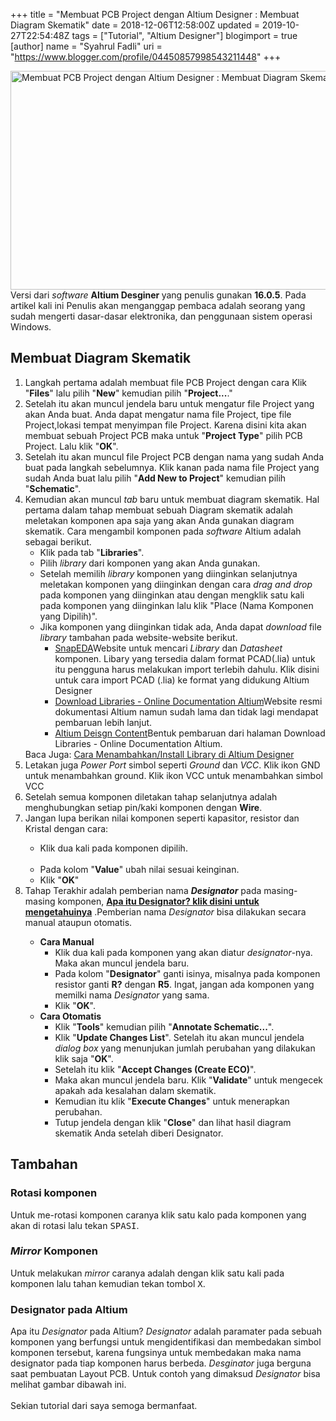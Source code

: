 +++
title = "Membuat PCB Project dengan Altium Designer : Membuat Diagram Skematik"
date = 2018-12-06T12:58:00Z
updated = 2019-10-27T22:54:48Z
tags = ["Tutorial", "Altium Designer"]
blogimport = true 
[author]
	name = "Syahrul Fadli"
	uri = "https://www.blogger.com/profile/04450857998543211448"
+++

 <div class="thumb-post"><noscript><img src="https://2.bp.blogspot.com/-N9kAmOPupbY/XCDZRK23g4I/AAAAAAAAAFo/0vpFbhHPoikH0H8NQ8jliDkYPASFn1oQACLcBGAs/s1600/Skematik.jpg" width="650" height="350" alt="Membuat PCB Project dengan Altium Designer : Membuat Diagram Skematik"/></noscript></div>  Versi dari <i>software </i><b>Altium Desginer </b> yang penulis gunakan <b>16.0.5</b>. Pada artikel kali ini Penulis akan menganggap pembaca adalah seorang yang sudah mengerti dasar-dasar elektronika, dan penggunaan sistem operasi Windows. <br /><h2>Membuat Diagram Skematik</h2><ol><li>Langkah pertama adalah membuat file PCB Project dengan cara Klik "<b>Files</b>" lalu pilih "<b>New</b>" kemudian pilih "<b>Project...</b>."<br /> <amp-img alt="Membuat Project (Klik untuk memperbesar)" height="768" layout="responsive" on="tap:lightbox1" role="button" src="https://1.bp.blogspot.com/-ynCeSRFWZgQ/XAPeM5dpLCI/AAAAAAAAAAQ/BUPcODm_juEY18RZCdyhvPN9iKogWEE1wCLcBGAs/s1600/2.jpg" tabindex="0" width="1366"></amp-img> </li><li>Setelah itu akan muncul jendela baru untuk mengatur file Project yang akan Anda buat. Anda dapat mengatur nama file Project, tipe file Project,lokasi tempat menyimpan file Project. Karena disini kita akan membuat sebuah Project PCB maka untuk "<b>Project Type</b>" pilih PCB Project. Lalu klik "<b>OK</b>".<br /> <amp-img alt="Menyiapkan Project PCB (Klik untuk memperbesar)" height="768" layout="responsive" on="tap:lightbox1" role="button" src="https://1.bp.blogspot.com/-JbFEj7Plg8o/XAPeNiGCyyI/AAAAAAAAAAY/tdTK5DaJiiA5IHEZYBc402UREUSns5kNgCLcBGAs/s1600/3.jpg" tabindex="0" width="1366"></amp-img></li><li>Setelah itu akan muncul file Project PCB dengan nama yang sudah Anda buat pada langkah sebelumnya. Klik kanan pada nama file Project yang sudah Anda buat lalu pilih "<b>Add New to Project</b>" kemudian pilih "<b>Schematic</b>".<br /> <amp-img alt="Membuat Diagram Skematik (Klik untuk memperbesar)" height="350" layout="responsive" on="tap:lightbox1" role="button" src="https://2.bp.blogspot.com/-upaeLYExgns/XAPeNtBGU1I/AAAAAAAAAAU/tQdCRUTT9qEYfZO5fcUDnGtK5vmBGnxTgCLcBGAs/s1600/5.jpg" tabindex="0" width="650"></amp-img> </li><li>Kemudian akan muncul <i>tab</i> baru untuk membuat diagram skematik. Hal pertama dalam tahap membuat sebuah Diagram skematik adalah meletakan komponen apa saja yang akan Anda gunakan diagram skematik. Cara mengambil komponen pada <i>software</i> Altium adalah sebagai berikut.<ul><li>Klik pada tab "<b>Libraries</b>". <br /> <amp-img alt="Klik Tab Libraries (Klik untuk memperbesar)" height="768" layout="responsive" lightbox src="https://4.bp.blogspot.com/-f-bbCjJqOkM/XAPeOZxqA0I/AAAAAAAAAAc/zeEXsEipgYsebGKG9XSsZsLvcGHr-7_XQCLcBGAs/s1600/6a.jpg" tabindex="0" width="1366"></amp-img></li><li>Pilih <i>library</i> dari komponen yang akan Anda gunakan.<br /> <amp-img alt="Pilih library komponen (Klik untuk memperbesar)" height="768" layout="responsive" lightbox  src="https://1.bp.blogspot.com/-8JcF_887xVY/XAPgMuhqMPI/AAAAAAAAABA/yjnvDHLN-7A4FIyEXTWBz5sdO0DqrQdhgCLcBGAs/s1600/7a.jpg" tabindex="0" width="1366"></amp-img></li><li>Setelah memilih <i>library</i> komponen yang diinginkan selanjutnya meletakan komponen yang diinginkan dengan cara <i>drag and drop</i> pada komponen yang diinginkan atau dengan mengklik satu kali pada komponen yang diinginkan lalu klik "Place (Nama Komponen yang Dipilih)".<br /> <amp-img alt="Meletakan Komponen (Klik untuk memperbesar)" height="768" layout="responsive" lightbox  src="https://1.bp.blogspot.com/-c6OZ5RdzEEM/XAPgM68Js9I/AAAAAAAAABE/ldYcutFo7VIU-MZ0COKftBcOYgK_hlmsACLcBGAs/s1600/9a.jpg" tabindex="0" width="1366"></amp-img></li><li>Jika komponen yang diinginkan tidak ada, Anda dapat <i>download</i> file <i>library</i> tambahan pada website-website berikut. <ul><li><a href="https://www.snapeda.com/" rel="nofollow" title="Download library altium">SnapEDA</a>Website untuk mencari <i>Library</i> dan <i>Datasheet</i> komponen. Libary yang tersedia dalam format PCAD(.lia) untuk itu pengguna harus melakukan import terlebih dahulu. Klik disini untuk cara import PCAD (.lia) ke format yang didukung Altium Designer </li><li><a href="https://techdocs.altium.com/display/ADOH/Download+Libraries" rel="nofollow" target="_blank" title="Download library altium">Download Libraries - Online Documentation Altium</a>Website resmi dokumentasi Altium namun sudah lama dan tidak  lagi mendapat pembaruan lebih lanjut.</li><li><a href="https://designcontent.live.altium.com/" rel="nofollow" title="Download library altium">Altium Deisgn Content</a>Bentuk pembaruan dari halaman Download Libraries - Online Documentation Altium.</li></ul></li></ul></li><div class='bacajuga'>Baca Juga: <a href='/2018/12/cara-menambahkan-library-di-altium.html' rel='nofollow' target='_blank' title='  Cara Menambahkan/Install Library di Altium Designer'>Cara Menambahkan/Install Library di Altium Designer</a></div><li>Letakan juga <i>Power Port</i> simbol seperti <i>Ground</i> dan <i>VCC</i>. Klik ikon GND <amp-img alt="AMP" height="30" src="https://4.bp.blogspot.com/-WISwiET2FVE/XAPkqfIwkLI/AAAAAAAAABw/S1CWVZdgscIKNLD11BCz52zt80RslRucwCLcBGAs/s1600/GND.jpg" width="30"></amp-img> untuk menambahkan ground. Klik ikon VCC <amp-img alt="AMP" height="30" src="https://2.bp.blogspot.com/-R3XH-cUrjpg/XAPkujmnOEI/AAAAAAAAAB0/IohDJMt13ZQvgzg0NuTtNnNDxTAPQIogQCLcBGAs/s1600/VCC.jpg" width="30"></amp-img> untuk menambahkan simbol VCC<br /> <amp-img alt="VCC dan Ground (Klik untuk memperbesar)" height="768" layout="responsive" on="tap:lightbox1" role="button" src="https://4.bp.blogspot.com/-5KnBR78DUk8/XAPpx1e3rLI/AAAAAAAAAC8/HesZSkTwXuQcf6aafvb3bBsRt0hpt1l7wCLcBGAs/s1600/14.jpg" tabindex="0" width="1366"></amp-img></li><li>Setelah semua komponen diletakan tahap selanjutnya adalah menghubungkan setiap pin/kaki komponen dengan <b>Wire</b><amp-img alt="AMP" height="30" src="https://3.bp.blogspot.com/-0jFLoF0-YsY/XAPkujh8n-I/AAAAAAAAAB4/u1veqYdknDIoUOQKSR9kFY7cD9sOlp9hQCLcBGAs/s1600/WIRE.jpg" width="30"></amp-img>.<br /> <amp-img alt="Menggunakan Wire (Klik untuk memperbesar)" height="768" layout="responsive" on="tap:lightbox1" role="button" src="https://2.bp.blogspot.com/-RoseLMhLpic/XAPgL99gmdI/AAAAAAAAAA4/2fRFFGAOa7coYXT1RdtK-oYJofYRdHo8wCLcBGAs/s1600/16a.jpg" tabindex="0" width="1366"></amp-img></li><li>Jangan lupa berikan nilai komponen seperti kapasitor, resistor dan Kristal dengan cara:</li><ul><li>Klik dua kali pada komponen dipilih.<br /><br /> <amp-img alt="Komponen yang dipilih (Klik untuk memperbesar)" height="768" layout="responsive" lightbox  src="https://2.bp.blogspot.com/-uVTbQ0VnBOg/XAPj_6JwMYI/AAAAAAAAABk/1EtGGSfZlQYpuTyaKGiE2JU4xZJ1v8aaACLcBGAs/s1600/24a.jpg" tabindex="0" width="1366"></amp-img></li><li>Pada kolom "<b>Value</b>" ubah nilai sesuai keinginan.<br /> <amp-img alt="Mengubah nilai komponen (Klik untuk memperbesar)" height="768" layout="responsive" on="tap:lightbox1" role="button" src="https://3.bp.blogspot.com/-Hu2CvPN7qWw/XAPj9nATg3I/AAAAAAAAABg/Dpkz6v0dtF0Abn0z42zrXVWD--Chnj3awCLcBGAs/s1600/24ca.jpg" tabindex="0" width="1366"></amp-img></li><li>Klik "<b>OK</b>"</li></ul><li>Tahap Terakhir adalah pemberian nama <b><i>Designator</i></b> pada masing-masing komponen, <a href='#designator'> <b>Apa itu Designator? klik disini untuk mengetahuinya</b></a> .Pemberian nama <i>Designator</i> bisa dilakukan secara manual ataupun otomatis.</li><ul><b><li>Cara Manual</b><ul><li>Klik dua kali pada komponen yang akan diatur <i>designator</i>-nya. Maka akan muncul jendela baru.</li><li>Pada kolom "<b>Designator</b>" ganti isinya, misalnya pada komponen resistor ganti <b>R?</b> dengan <b>R5</b>. Ingat, jangan ada komponen yang memilki nama <i>Designator</i> yang sama.<br /> <amp-img alt="Mengatur nama designator (Klik untuk memperbesar)" height="768" layout="responsive" lightbox  src="https://2.bp.blogspot.com/-GweuNpKPX6U/XAPveZQNOuI/AAAAAAAAADM/LFhtDGZIRqI3OAwKZu1MkRGWCbw1LsungCLcBGAs/s1600/24be.jpg" tabindex="0" width="1366"></amp-img></li><li>Klik "<b>OK</b>".</li></ul></li><b><li>Cara Otomatis</b><ul><li>Klik "<b>Tools</b>" kemudian pilih "<b>Annotate Schematic...</b>".<br /> <amp-img alt="Annotate Schematic... (Klik untuk memperbesar)" height="768" layout="responsive" lightbox  src="https://4.bp.blogspot.com/-qzc0nsim_v0/XAPnA5LKdjI/AAAAAAAAACk/wfSTfwBzmbIZq29pUDAYgapyt3c7djKCgCPcBGAYYCw/s1600/26.jpg" tabindex="0" width="1366"></amp-img></li><li>Klik "<b>Update Changes List</b>". Setelah itu akan muncul jendela <i>dialog box</i> yang menunjukan jumlah perubahan yang dilakukan klik saja "<b>OK</b>".<br /> <amp-img alt="Update Changes List (Klik untuk memperbesar)" height="768" layout="responsive" lightbox  src="https://1.bp.blogspot.com/-nVpPvr-27EU/XAPodH9NayI/AAAAAAAAACw/tdOnkyX3ncQEMCDwEThxJJdlXn5pDnwBgCLcBGAs/s1600/27a.jpg" tabindex="0" width="1366"></amp-img></li><li>Setelah itu klik "<b>Accept Changes (Create ECO)</b>".<br /> <amp-img alt="Accept Chages (Create ECO) (Klik untuk memperbesar)" height="768" layout="responsive" on="tap:lightbox1" role="button" src="https://2.bp.blogspot.com/-6oMUA3m2_Xo/XAPmb2KPBjI/AAAAAAAAACc/KpnPZ-X9gJgT0vASkId7tcmWuy-iUIxFwCPcBGAYYCw/s1600/29a.jpg" tabindex="0" width="1366"></amp-img></li><li>Maka akan muncul jendela baru. Klik "<b>Validate</b>" untuk mengecek apakah ada kesalahan dalam skematik.<br /> <amp-img alt="Validate (Klik untuk memperbesar)" height="768" layout="responsive" lightbox  src="https://1.bp.blogspot.com/-xMn2VUoc588/XAPmbvoyEKI/AAAAAAAAACY/tUTyEKD-s5kQ3VUBqwMQ6tispWXcz54HgCPcBGAYYCw/s1600/30a.jpg" tabindex="0" width="1366"></amp-img></li><li>Kemudian itu klik "<b>Execute Changes</b>" untuk menerapkan perubahan.<br /> <amp-img alt="Execute Changes (Klik untuk memperbesar)" height="768" layout="responsive" lightbox  src="https://3.bp.blogspot.com/-lMM2Ss1aLrY/XAPmc_4NAWI/AAAAAAAAACg/I-o8jq7bAdkQDsvwZBu9CUNfCbbW-SB1gCPcBGAYYCw/s1600/31a.jpg" tabindex="0" width="1366"></amp-img></li><li>Tutup jendela dengan klik "<b>Close</b>" dan lihat hasil diagram skematik Anda setelah diberi Designator.</li></ul></li></ul></ol><h2>Tambahan</h2><h3>Rotasi komponen</h3>Untuk me-rotasi komponen caranya klik satu kalo pada komponen yang akan di rotasi lalu tekan <kbd>SPASI</kbd>. <h3 id='designator'><i>Mirror </i>Komponen</h3>Untuk melakukan <i>mirror</i> caranya adalah dengan klik satu kali pada komponen lalu tahan kemudian tekan tombol <kbd>X</kbd>. <h3>Designator pada Altium</h3>Apa itu <i>Designator</i> pada Altium? <i>Designator</i> adalah paramater pada sebuah komponen yang berfungsi untuk mengidentifikasi dan membedakan simbol komponen tersebut, karena fungsinya untuk membedakan maka nama designator pada tiap komponen harus berbeda. <i>Desginator</i> juga berguna saat pembuatan Layout PCB. Untuk contoh yang dimaksud <i>Designator</i> bisa melihat gambar dibawah ini.<br /> <amp-img alt="Contoh Nama Designator (Klik untuk memperbesar)" height="768" layout="responsive" on="tap:lightbox1" role="button" src="https://1.bp.blogspot.com/-Vwv0Iu62joI/XAPvbS3G2qI/AAAAAAAAADI/snx7U5wF1wI5CzBGtCesOO8tnOI719jSQCLcBGAs/s1600/24da.jpg" tabindex="0" width="1366"></amp-img><br />Sekian tutorial dari saya semoga bermanfaat.
